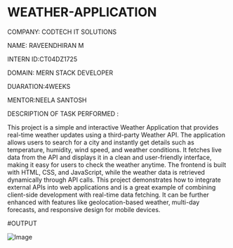 # WEATHER-APPLICATION

COMPANY: CODTECH IT SOLUTIONS

NAME: RAVEENDHIRAN M

INTERN ID:CT04DZ1725

DOMAIN: MERN STACK DEVELOPER

DUARATION:4WEEKS

MENTOR:NEELA SANTOSH

DESCRIPTION OF TASK PERFORMED :

This project is a simple and interactive Weather Application that provides real-time weather updates using a third-party Weather API. The application allows users to search for a city and instantly get details such as temperature, humidity, wind speed, and weather conditions. It fetches live data from the API and displays it in a clean and user-friendly interface, making it easy for users to check the weather anytime. The frontend is built with HTML, CSS, and JavaScript, while the weather data is retrieved dynamically through API calls. This project demonstrates how to integrate external APIs into web applications and is a great example of combining client-side development with real-time data fetching. It can be further enhanced with features like geolocation-based weather, multi-day forecasts, and responsive design for mobile devices.

#OUTPUT

![Image](https://github.com/user-attachments/assets/0452e6d3-75d2-4258-964d-cd1162cadd3f)
